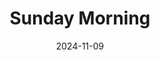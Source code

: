 ---
title: Sunday Morning
fulltitle: Sunday Morning
date: 2024-11-09
tags:
- 2024
characters:
- tzipora
categories:
- clothing & uniforms
keywords:
- 2024
rgb: 242, 150, 168
url: /stories/sunday-morning/
image: /images/fullres/sunday-morning.jpg
caption: The lesbian cardigan is a coincidence.
---